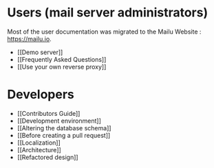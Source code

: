 # Users (mail server administrators)

Most of the user documentation was migrated to the Mailu Website : https://mailu.io.

* [[Demo server]]
* [[Frequently Asked Questions]]
* [[Use your own reverse proxy]]

# Developers

* [[Contributors Guide]]
* [[Development environment]]
* [[Altering the database schema]]
* [[Before creating a pull request]]
* [[Localization]]
* [[Architecture]]
* [[Refactored design]]